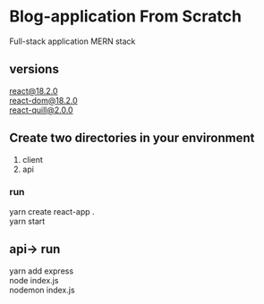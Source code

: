 # Blog-application From Scratch
Full-stack application MERN stack 

## versions
react@18.2.0\
react-dom@18.2.0\
react-quill@2.0.0


## Create two directories in your environment 
1. client
2. api

### run
yarn create react-app . \
yarn start

## api-> run
yarn add express \
node index.js\
nodemon index.js 

